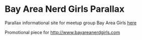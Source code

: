 Bay Area Nerd Girls Parallax
===============
Parallax informational site for meetup group Bay Area Girls <a href="http://whatisbang.com">here</a>

Promotional piece for http://www.bayareanerdgirls.com
